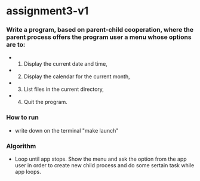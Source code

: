 # assignment3-v1
### Write a program, based on parent-child cooperation, where the parent process offers the program user a menu whose options are to: 
* 1. Display the current date and time, 
* 2. Display the calendar for the current month, 
* 3. List files in the current directory,
* 4. Quit the program.

### How to run
* write down on the terminal "make launch"

### Algorithm
* Loop until app stops. Show the menu and ask the option from the app user in order to create new child process and do some sertain task while app loops.

